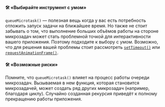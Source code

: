 #### 🛠️ «Выбирайте инструмент с умом»

`queueMicrotask()` — полезная вещь когда у вас есть потребность отложить запуск задачи на ближайшее время. Но также не стоит забывать о том, что выполнение больших объёмов работы на стороне микрозадач может стать проблемной точкой для интерактивности вашего приложения. Поэтому подходите к выбору с умом. Возможно, что для решения вашей проблемы стоит рассмотреть [`setTimeout()`](/js/settimeout/) или [`requestAnimationFrame()`](https://developer.mozilla.org/ru/docs/Web/API/window/requestAnimationFrame).

#### 🛠️ «Возможные риски»

Помните, что `queueMicrotask()` влияет на процесс работы очереди микрозадач. Вызываемая в нем функция, которая становится микрозадачей, может создать ряд других микрозадач (например, благодаря циклу). Случайно созданная рекурсия приведёт к полному прекращению работы приложения.

